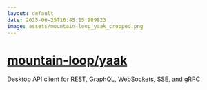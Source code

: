 ```yaml
---
layout: default
date: 2025-06-25T16:45:15.989823
image: assets/mountain-loop_yaak_cropped.png
---
```


# [mountain-loop/yaak](https://github.com/mountain-loop/yaak)

Desktop API client for REST, GraphQL, WebSockets, SSE, and gRPC
